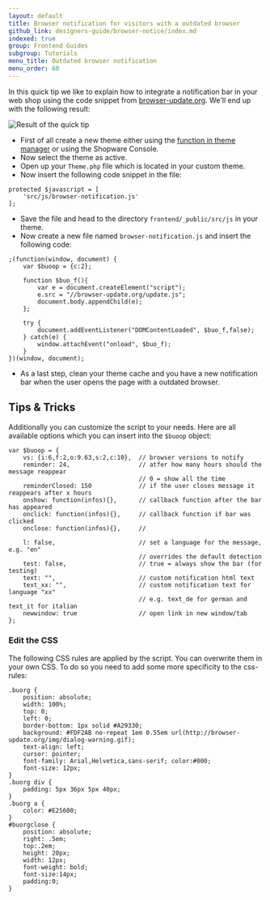 ```yaml
---
layout: default
title: Browser notification for visitors with a outdated browser
github_link: designers-guide/browser-notice/index.md
indexed: true
group: Frontend Guides
subgroup: Tutorials
menu_title: Outdated browser notification
menu_order: 60
---
```


In this quick tip we like to explain how to integrate a notification bar in your web shop using the code snippet from [browser-update.org](http://browser-update.org). We'll end up with the following result:

![Result of the quick tip](preview-browser-notice.png)

* First of all create a new theme either using the [function in theme manager](http://localhost:8000/designers-guide/getting-started/#custom-themes) or using the Shopware Console.
* Now select the theme as active.
* Open up your ```Theme.php``` file which is located in your custom theme.
* Now insert the following code snippet in the file: 

```
protected $javascript = [
    'src/js/browser-notification.js'
];
```
* Save the file and head to the directory ```frontend/_public/src/js``` in your theme.
* Now create a new file named ```browser-notification.js``` and insert the following code:

```
;(function(window, document) {
    var $buoop = {c:2};
     
    function $buo_f(){ 
        var e = document.createElement("script"); 
        e.src = "//browser-update.org/update.js"; 
        document.body.appendChild(e);
    };
    
    try {
        document.addEventListener("DOMContentLoaded", $buo_f,false);
    } catch(e) {
        window.attachEvent("onload", $buo_f);
    }
})(window, document);
```
* As a last step, clean your theme cache and you have a new notification bar when the user opens the page with a outdated browser.

## Tips & Tricks
Additionally you can customize the script to your needs. Here are all available options which you can insert into the ```$buoop``` object:

```
var $buoop = {
    vs: {i:6,f:2,o:9.63,s:2,c:10},  // browser versions to notify
    reminder: 24,                   // atfer how many hours should the message reappear
                                    // 0 = show all the time
    reminderClosed: 150             // if the user closes message it reappears after x hours
    onshow: function(infos){},      // callback function after the bar has appeared
    onclick: function(infos){},     // callback function if bar was clicked
    onclose: function(infos){},     //

    l: false,                       // set a language for the message, e.g. "en"
                                    // overrides the default detection
    test: false,                    // true = always show the bar (for testing)
    text: "",                       // custom notification html text
    text_xx: "",                    // custom notification text for language "xx"
                                    // e.g. text_de for german and text_it for italian
    newwindow: true                 // open link in new window/tab
};
```

### Edit the CSS
The following CSS rules are applied by the script. You can overwrite them in your own CSS. To do so you need to add some more specificity to the css-rules:

```
.buorg {
    position: absolute;
    width: 100%;
    top: 0;
    left: 0;
    border-bottom: 1px solid #A29330;
    background: #FDF2AB no-repeat 1em 0.55em url(http://browser-update.org/img/dialog-warning.gif);
    text-align: left;
    cursor: pointer;
    font-family: Arial,Helvetica,sans-serif; color:#000;
    font-size: 12px;
}
.buorg div {
    padding: 5px 36px 5px 40px;
}
.buorg a {
    color: #E25600;
}
#buorgclose {
    position: absolute;
    right: .5em;
    top:.2em;
    height: 20px;
    width: 12px;
    font-weight: bold;
    font-size:14px;
    padding:0;
}
```


